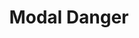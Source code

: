 ---
title: Modal Danger
category: Application
paid: true
isActive: false
ltr: {"react":{"jsxCss":[{"code":"import { useState } from \"react\"\n\nexport default () => {\n\n    const [state, setState] = useState(true)\n\n    return (\n        state ? (\n            <div className=\"modal-danger\">\n                <div className=\"modal-cover\" onClick={() => setState(false)}></div>\n                <div className=\"modal-container\">\n                    <div className=\"modal\">\n                        <div className=\"modal-header\">\n                            <div className=\"modal-icon\">\n                                <svg xmlns=\"http://www.w3.org/2000/svg\" className=\"w-6 h-6 text-red-600\" viewBox=\"0 0 20 20\" fill=\"currentColor\">\n                                    <path fillRule=\"evenodd\" d=\"M8.257 3.099c.765-1.36 2.722-1.36 3.486 0l5.58 9.92c.75 1.334-.213 2.98-1.742 2.98H4.42c-1.53 0-2.493-1.646-1.743-2.98l5.58-9.92zM11 13a1 1 0 11-2 0 1 1 0 012 0zm-1-8a1 1 0 00-1 1v3a1 1 0 002 0V6a1 1 0 00-1-1z\" clipRule=\"evenodd\" />\n                                </svg>\n                            </div>\n                            <div className=\"modal-details\">\n                                <h4>\n                                    Delete account ?\n                                </h4>\n                                <p>\n                                    Lorem ipsum dolor sit amet, consectetur adipiscing elit, sed do eiusmod tempor incididunt ut labore et dolore magna aliqua.\n                                </p>\n                                <div className=\"modal-footer\">\n                                    <button className=\"btn-primary\"\n                                        onClick={() => setState(false)}\n                                    >\n                                        Delete\n                                    </button>\n                                    <button className=\"btn-secondary\"\n                                        onClick={() => setState(false)}\n                                    >\n                                        Cancel\n                                    </button>\n                                </div>\n                            </div>\n                        </div>\n                    </div>\n                </div>\n            </div>\n        ) : ''\n    )\n}","label":"App.jsx"},{"code":".modal-danger, .modal-danger .modal-cover {\n  top: 0px;\n  right: 0px;\n  bottom: 0px;\n  left: 0px;\n}\n\n.modal-danger {\n  position: fixed;\n  overflow-y: auto;\n}\n.modal-danger .modal-cover {\n  position: fixed;\n  width: 100%;\n  height: 100%;\n  background-color: #000;\n  opacity: 0.4;\n}\n.modal-danger .modal-container {\n  display: flex;\n  align-items: center;\n  min-height: 100vh;\n  padding: 2rem 1rem 2rem 1rem;\n}\n.modal-danger .modal-container .modal {\n  position: relative;\n  width: 100%;\n  max-width: 32rem;\n  padding: 1rem;\n  margin-left: auto;\n  margin-right: auto;\n  background-color: #FFF;\n  border-radius: 0.375rem;\n  box-shadow: 0 10px 15px -3px #0000001a, 0 4px 6px -4px #0000001a;\n}\n.modal-danger .modal-container .modal .modal-header {\n  margin-top: 0.75rem;\n}\n@media (min-width: 640px) {\n  .modal-danger .modal-container .modal .modal-header {\n    display: flex;\n  }\n}\n.modal-danger .modal-container .modal .modal-header .modal-icon {\n  display: flex;\n  align-items: center;\n  justify-content: center;\n  flex: none;\n  width: 3rem;\n  height: 3rem;\n  margin-left: auto;\n  margin-right: auto;\n  background-color: #fee2e2;\n  border-radius: 50%;\n}\n.modal-danger .modal-container .modal .modal-header .modal-icon svg {\n  width: 1.5rem;\n  height: 1.5rem;\n  color: #dc2626;\n}\n.modal-danger .modal-container .modal .modal-header .modal-details {\n  margin-top: 0.5rem;\n  text-align: center;\n}\n@media (min-width: 640px) {\n  .modal-danger .modal-container .modal .modal-header .modal-details {\n    margin-left: 1rem;\n    text-align: left;\n  }\n}\n.modal-danger .modal-container .modal .modal-header .modal-details h4 {\n  font-size: 1.125rem;\n  line-height: 1.75rem;\n  font-weight: 500;\n  color: #1f2937;\n}\n.modal-danger .modal-container .modal .modal-header .modal-details p {\n  margin-top: 0.5rem;\n  font-size: 15px;\n  line-height: 1.625;\n  color: #6b7280;\n}\n.modal-danger .modal-container .modal .modal-header .modal-details .modal-footer {\n  margin-top: 0.75rem;\n}\n@media (min-width: 640px) {\n  .modal-danger .modal-container .modal .modal-header .modal-details .modal-footer {\n    display: flex;\n    align-items: center;\n    gap: 0.5rem;\n  }\n}\n.modal-danger .modal-container .modal .modal-header .modal-details .modal-footer .btn-primary, .modal-danger .modal-container .modal .modal-header .modal-details .modal-footer .btn-secondary {\n  width: 100%;\n  margin-top: 0.5rem;\n  padding: 0.625rem;\n  flex: 1;\n  outline: none;\n  border-radius: 0.375rem;\n}\n.modal-danger .modal-container .modal .modal-header .modal-details .modal-footer .btn-primary {\n  background-color: #dc2626;\n  color: #FFF;\n}\n.modal-danger .modal-container .modal .modal-header .modal-details .modal-footer .btn-primary:focus {\n  box-shadow: 0 0 0 2px white, 0 0 0 4px #dc2626;\n}\n.modal-danger .modal-container .modal .modal-header .modal-details .modal-footer .btn-secondary {\n  border: solid 1px #e5e7eb;\n  color: #1f2937;\n}\n.modal-danger .modal-container .modal .modal-header .modal-details .modal-footer .btn-secondary:focus {\n  box-shadow: 0 0 0 2px white, 0 0 0 4px #4f46e5;\n}","label":"style.css"}],"jsxTail":[{"label":"App.jsx","code":"import { useState } from \"react\"\n\nexport default () => {\n\n    const [state, setState] = useState(true)\n\n    return (\n        state ? (\n            <div className=\"fixed inset-0 z-10 overflow-y-auto\">\n                <div className=\"fixed inset-0 w-full h-full bg-black opacity-40\" onClick={() => setState(false)}></div>\n                <div className=\"flex items-center min-h-screen px-4 py-8\">\n                    <div className=\"relative w-full max-w-lg p-4 mx-auto bg-white rounded-md shadow-lg\">\n                        <div className=\"mt-3 sm:flex\">\n                            <div className=\"flex items-center justify-center flex-none w-12 h-12 mx-auto bg-red-100 rounded-full\">\n                                <svg xmlns=\"http://www.w3.org/2000/svg\" className=\"w-6 h-6 text-red-600\" viewBox=\"0 0 20 20\" fill=\"currentColor\">\n                                    <path fillRule=\"evenodd\" d=\"M8.257 3.099c.765-1.36 2.722-1.36 3.486 0l5.58 9.92c.75 1.334-.213 2.98-1.742 2.98H4.42c-1.53 0-2.493-1.646-1.743-2.98l5.58-9.92zM11 13a1 1 0 11-2 0 1 1 0 012 0zm-1-8a1 1 0 00-1 1v3a1 1 0 002 0V6a1 1 0 00-1-1z\" clipRule=\"evenodd\" />\n                                </svg>\n                            </div>\n                            <div className=\"mt-2 text-center sm:ml-4 sm:text-left\">\n                                <h4 className=\"text-lg font-medium text-gray-800\">\n                                    Delete account ?\n                                </h4>\n                                <p className=\"mt-2 text-[15px] leading-relaxed text-gray-500\">\n                                    Lorem ipsum dolor sit amet, consectetur adipiscing elit, sed do eiusmod tempor incididunt ut labore et dolore magna aliqua.\n                                </p>\n                                <div className=\"items-center gap-2 mt-3 sm:flex\">\n                                    <button className=\"w-full mt-2 p-2.5 flex-1 text-white bg-red-600 rounded-md outline-none ring-offset-2 ring-red-600 focus:ring-2\"\n                                        onClick={() => setState(false)}\n                                    >\n                                        Delete\n                                    </button>\n                                    <button className=\"w-full mt-2 p-2.5 flex-1 text-gray-800 rounded-md outline-none border ring-offset-2 ring-indigo-600 focus:ring-2\"\n                                        onClick={() => setState(false)}\n                                    >\n                                        Cancel\n                                    </button>\n                                </div>\n                            </div>\n                        </div>\n                    </div>\n                </div>\n            </div>\n        ) : ''\n    )\n}\n"}]},"vue":{"vueCss":[{"label":"App.vue","code":"<template>\n  <div class=\"modal-danger\" :class=\"[open ? 'hidden' : 'block']\">\n    <div class=\"modal-cover\" :class=\"[open ? 'hidden' : 'block']\"></div>\n    <div class=\"modal-container\" :class=\"[open ? 'hidden' : 'block']\">\n      <div class=\"modal\">\n        <div class=\"modal-header\">\n          <div class=\"modal-icon\">\n            <svg xmlns=\"http://www.w3.org/2000/svg\" class=\"w-6 h-6 text-red-600\" viewBox=\"0 0 20 20\"\n              fill=\"currentColor\">\n              <path fillRule=\"evenodd\"\n                d=\"M8.257 3.099c.765-1.36 2.722-1.36 3.486 0l5.58 9.92c.75 1.334-.213 2.98-1.742 2.98H4.42c-1.53 0-2.493-1.646-1.743-2.98l5.58-9.92zM11 13a1 1 0 11-2 0 1 1 0 012 0zm-1-8a1 1 0 00-1 1v3a1 1 0 002 0V6a1 1 0 00-1-1z\"\n                clipRule=\"evenodd\" />\n            </svg>\n          </div>\n          <div class=\"modal-details\">\n            <h4>\n              Delete account ?\n            </h4>\n            <p>\n              Lorem ipsum dolor sit amet, consectetur adipiscing elit, sed do eiusmod tempor incididunt ut labore et\n              dolore magna aliqua.\n            </p>\n            <div class=\"modal-footer\">\n              <button class=\"btn-primary\" @click=\"modalOpen()\">\n                Delete\n              </button>\n              <button class=\"btn-secondary\" @click=\"modalOpen()\">\n                Cancel\n              </button>\n            </div>\n          </div>\n        </div>\n      </div>\n    </div>\n  </div>\n</template>\n\n<script>\nimport { ref } from 'vue';\nexport default {\n  setup() {\n    let open = ref(false);\n    function modalOpen() {\n      open.value = !open.value;\n    }\n    return { open, modalOpen }\n  }\n}\n</script>"},{"label":"style.css","code":".modal-danger,\n.modal-danger .modal-cover {\n  top: 0px;\n  right: 0px;\n  bottom: 0px;\n  left: 0px;\n}\n\n.modal-danger {\n  position: fixed;\n  overflow-y: auto;\n}\n\n.modal-danger .modal-cover {\n  position: fixed;\n  width: 100%;\n  height: 100%;\n  background-color: #000;\n  opacity: 0.4;\n}\n\n.modal-danger .modal-container {\n  display: flex;\n  align-items: center;\n  min-height: 100vh;\n  padding: 2rem 1rem 2rem 1rem;\n}\n\n.modal-danger .modal-container .modal {\n  position: relative;\n  width: 100%;\n  max-width: 32rem;\n  padding: 1rem;\n  margin-left: auto;\n  margin-right: auto;\n  background-color: #FFF;\n  border-radius: 0.375rem;\n  box-shadow: 0 10px 15px -3px #0000001a, 0 4px 6px -4px #0000001a;\n}\n\n.modal-danger .modal-container .modal .modal-header {\n  margin-top: 0.75rem;\n}\n\n@media (min-width: 640px) {\n  .modal-danger .modal-container .modal .modal-header {\n    display: flex;\n  }\n}\n\n.modal-danger .modal-container .modal .modal-header .modal-icon {\n  display: flex;\n  align-items: center;\n  justify-content: center;\n  flex: none;\n  width: 3rem;\n  height: 3rem;\n  margin-left: auto;\n  margin-right: auto;\n  background-color: #fee2e2;\n  border-radius: 50%;\n}\n\n.modal-danger .modal-container .modal .modal-header .modal-icon svg {\n  width: 1.5rem;\n  height: 1.5rem;\n  color: #dc2626;\n}\n\n.modal-danger .modal-container .modal .modal-header .modal-details {\n  margin-top: 0.5rem;\n  text-align: center;\n}\n\n@media (min-width: 640px) {\n  .modal-danger .modal-container .modal .modal-header .modal-details {\n    margin-left: 1rem;\n    text-align: left;\n  }\n}\n\n.modal-danger .modal-container .modal .modal-header .modal-details h4 {\n  font-size: 1.125rem;\n  line-height: 1.75rem;\n  font-weight: 500;\n  color: #1f2937;\n}\n\n.modal-danger .modal-container .modal .modal-header .modal-details p {\n  margin-top: 0.5rem;\n  font-size: 15px;\n  line-height: 1.625;\n  color: #6b7280;\n}\n\n.modal-danger .modal-container .modal .modal-header .modal-details .modal-footer {\n  margin-top: 0.75rem;\n}\n\n@media (min-width: 640px) {\n  .modal-danger .modal-container .modal .modal-header .modal-details .modal-footer {\n    display: flex;\n    align-items: center;\n    gap: 0.5rem;\n  }\n}\n\n.modal-danger .modal-container .modal .modal-header .modal-details .modal-footer .btn-primary,\n.modal-danger .modal-container .modal .modal-header .modal-details .modal-footer .btn-secondary {\n  width: 100%;\n  margin-top: 0.5rem;\n  padding: 0.625rem;\n  flex: 1;\n  outline: none;\n  border-radius: 0.375rem;\n}\n\n.modal-danger .modal-container .modal .modal-header .modal-details .modal-footer .btn-primary {\n  background-color: #dc2626;\n  color: #FFF;\n}\n\n.modal-danger .modal-container .modal .modal-header .modal-details .modal-footer .btn-primary:focus {\n  box-shadow: 0 0 0 2px white, 0 0 0 4px #dc2626;\n}\n\n.modal-danger .modal-container .modal .modal-header .modal-details .modal-footer .btn-secondary {\n  border: solid 1px #e5e7eb;\n  color: #1f2937;\n}\n\n.modal-danger .modal-container .modal .modal-header .modal-details .modal-footer .btn-secondary:focus {\n  box-shadow: 0 0 0 2px white, 0 0 0 4px #4f46e5;\n}\n\n.hidden {\n  display: none;\n}\n.block {\n  display: block;\n}"}],"vueTail":[{"code":"<template>\n  <div class=\"fixed inset-0 z-10 overflow-y-auto\">\n    <div class=\"fixed inset-0 w-full h-full bg-black opacity-40\" :class=\"[open ? 'hidden' : 'block']\"></div>\n    <div class=\"flex items-center min-h-screen px-4 py-8\" :class=\"[open ? 'hidden' : 'block']\">\n      <div class=\"relative w-full max-w-lg p-4 mx-auto bg-white rounded-md shadow-lg\">\n        <div class=\"mt-3 sm:flex\">\n          <div class=\"flex items-center justify-center flex-none w-12 h-12 mx-auto bg-red-100 rounded-full\">\n            <svg xmlns=\"http://www.w3.org/2000/svg\" class=\"w-6 h-6 text-red-600\" viewBox=\"0 0 20 20\"\n              fill=\"currentColor\">\n              <path fillRule=\"evenodd\"\n                d=\"M8.257 3.099c.765-1.36 2.722-1.36 3.486 0l5.58 9.92c.75 1.334-.213 2.98-1.742 2.98H4.42c-1.53 0-2.493-1.646-1.743-2.98l5.58-9.92zM11 13a1 1 0 11-2 0 1 1 0 012 0zm-1-8a1 1 0 00-1 1v3a1 1 0 002 0V6a1 1 0 00-1-1z\"\n                clipRule=\"evenodd\" />\n            </svg>\n          </div>\n          <div class=\"mt-2 text-center sm:ml-4 sm:text-left\">\n            <h4 class=\"text-lg font-medium text-gray-800\">\n              Delete account ?\n            </h4>\n            <p class=\"mt-2 text-[15px] leading-relaxed text-gray-500\">\n              Lorem ipsum dolor sit amet, consectetur adipiscing elit, sed do eiusmod tempor incididunt ut labore et\n              dolore magna aliqua.\n            </p>\n            <div class=\"items-center gap-2 mt-3 sm:flex\">\n              <button @click=\"modalOpen()\"\n                class=\"w-full mt-2 p-2.5 flex-1 text-white bg-red-600 rounded-md outline-none ring-offset-2 ring-red-600 focus:ring-2\">\n                Delete\n              </button>\n              <button @click=\"modalOpen()\"\n                class=\"w-full mt-2 p-2.5 flex-1 text-gray-800 rounded-md outline-none border ring-offset-2 ring-indigo-600 focus:ring-2\">\n                Cancel\n              </button>\n            </div>\n          </div>\n        </div>\n      </div>\n    </div>\n  </div>\n</template>\n\n<script>\nimport { ref } from 'vue';\nexport default {\n  setup() {\n    let open = ref(false);\n    function modalOpen() {\n      open.value = !open.value;\n    }\n    return { open, modalOpen }\n  }\n}\n</script>","label":"App.vue"}]},"preview":"function App() {\n  const [state, setState] = useState(true);\n  useEffect(() => {\n    if (!state) setTimeout(() => setState(true), 1200);\n  }, [state]);\n  return /*#__PURE__*/React.createElement(\"div\", {\n    style: {\n      height: '550px'\n    }\n  }, state ? /*#__PURE__*/React.createElement(\"div\", {\n    className: \"fixed inset-0 z-10 overflow-y-auto\"\n  }, /*#__PURE__*/React.createElement(\"div\", {\n    className: \"fixed inset-0 w-full h-full bg-black opacity-40\",\n    onClick: () => setState(false)\n  }), /*#__PURE__*/React.createElement(\"div\", {\n    className: \"flex items-center min-h-screen px-4 py-8\"\n  }, /*#__PURE__*/React.createElement(\"div\", {\n    className: \"relative w-full max-w-lg p-4 mx-auto bg-white rounded-md shadow-lg\"\n  }, /*#__PURE__*/React.createElement(\"div\", {\n    className: \"mt-3 sm:flex\"\n  }, /*#__PURE__*/React.createElement(\"div\", {\n    className: \"flex items-center justify-center flex-none w-12 h-12 mx-auto bg-red-100 rounded-full\"\n  }, /*#__PURE__*/React.createElement(\"svg\", {\n    xmlns: \"http://www.w3.org/2000/svg\",\n    className: \"w-6 h-6 text-red-600\",\n    viewBox: \"0 0 20 20\",\n    fill: \"currentColor\"\n  }, /*#__PURE__*/React.createElement(\"path\", {\n    fillRule: \"evenodd\",\n    d: \"M8.257 3.099c.765-1.36 2.722-1.36 3.486 0l5.58 9.92c.75 1.334-.213 2.98-1.742 2.98H4.42c-1.53 0-2.493-1.646-1.743-2.98l5.58-9.92zM11 13a1 1 0 11-2 0 1 1 0 012 0zm-1-8a1 1 0 00-1 1v3a1 1 0 002 0V6a1 1 0 00-1-1z\",\n    clipRule: \"evenodd\"\n  }))), /*#__PURE__*/React.createElement(\"div\", {\n    className: \"mt-2 text-center sm:ml-4 sm:text-left\"\n  }, /*#__PURE__*/React.createElement(\"h4\", {\n    className: \"text-lg font-medium text-gray-800\"\n  }, \"Delete account ?\"), /*#__PURE__*/React.createElement(\"p\", {\n    className: \"mt-2 text-[15px] leading-relaxed text-gray-500\"\n  }, \"Lorem ipsum dolor sit amet, consectetur adipiscing elit, sed do eiusmod tempor incididunt ut labore et dolore magna aliqua.\"), /*#__PURE__*/React.createElement(\"div\", {\n    className: \"items-center gap-2 mt-3 sm:flex\"\n  }, /*#__PURE__*/React.createElement(\"button\", {\n    className: \"w-full mt-2 p-2.5 flex-1 text-white bg-red-600 rounded-md outline-none ring-offset-2 ring-red-600 focus:ring-2\",\n    onClick: () => setState(false)\n  }, \"Delete\"), /*#__PURE__*/React.createElement(\"button\", {\n    className: \"w-full mt-2 p-2.5 flex-1 text-gray-800 rounded-md outline-none border ring-offset-2 ring-indigo-600 focus:ring-2\",\n    onClick: () => setState(false)\n  }, \"Cancel\"))))))) : '');\n}"}
rtl: {"react":{"jsxCss":[{"label":"App.jsx","code":"import { useState } from \"react\"\n\nexport default () => {\n\n    const [state, setState] = useState(true)\n\n    return (\n        state ? (\n            <div className=\"modal-danger\">\n                <div className=\"modal-cover\" onClick={() => setState(false)}></div>\n                <div className=\"modal-container\">\n                    <div className=\"modal\">\n                        <div className=\"modal-header\">\n                            <div className=\"modal-icon\">\n                                <svg xmlns=\"http://www.w3.org/2000/svg\" className=\"w-6 h-6 text-red-600\" viewBox=\"0 0 20 20\" fill=\"currentColor\">\n                                    <path fillRule=\"evenodd\" d=\"M8.257 3.099c.765-1.36 2.722-1.36 3.486 0l5.58 9.92c.75 1.334-.213 2.98-1.742 2.98H4.42c-1.53 0-2.493-1.646-1.743-2.98l5.58-9.92zM11 13a1 1 0 11-2 0 1 1 0 012 0zm-1-8a1 1 0 00-1 1v3a1 1 0 002 0V6a1 1 0 00-1-1z\" clipRule=\"evenodd\" />\n                                </svg>\n                            </div>\n                            <div className=\"modal-details\">\n                                <h4>\n                                    حذف الحساب؟\n                                </h4>\n                                <p>\n                                    الألم بحد ذاته هو حب الألم، المشاكل البيئية الرئيسية، لكني أعطي هذا النوع من الوقت للتراجع، بحيث يكون هناك بعض الألم والألم العظيمين. الآن الألم يحتاج إلى سيارة، لكن الكارتون نفسه الآن. يمكنك إنشاء هذا الباب مع.\n                                </p>\n                                <div className=\"modal-footer\">\n                                    <button className=\"btn-primary\"\n                                        onClick={() => setState(false)}\n                                    >\n                                        حذف\n                                    </button>\n                                    <button className=\"btn-secondary\"\n                                        onClick={() => setState(false)}\n                                    >\n                                        إلغاء\n                                    </button>\n                                </div>\n                            </div>\n                        </div>\n                    </div>\n                </div>\n            </div>\n        ) : ''\n    )\n}"},{"code":".modal-danger, .modal-danger .modal-cover {\n  top: 0px;\n  right: 0px;\n  bottom: 0px;\n  left: 0px;\n}\n\n.modal-danger {\n  position: fixed;\n  overflow-y: auto;\n}\n.modal-danger .modal-cover {\n  position: fixed;\n  width: 100%;\n  height: 100%;\n  background-color: #000;\n  opacity: 0.4;\n}\n.modal-danger .modal-container {\n  display: flex;\n  align-items: center;\n  min-height: 100vh;\n  padding: 2rem 1rem 2rem 1rem;\n}\n.modal-danger .modal-container .modal {\n  position: relative;\n  width: 100%;\n  max-width: 32rem;\n  padding: 1rem;\n  margin-left: auto;\n  margin-right: auto;\n  background-color: #FFF;\n  border-radius: 0.375rem;\n  box-shadow: 0 10px 15px -3px #0000001a, 0 4px 6px -4px #0000001a;\n}\n.modal-danger .modal-container .modal .modal-header {\n  margin-top: 0.75rem;\n}\n@media (min-width: 640px) {\n  .modal-danger .modal-container .modal .modal-header {\n    display: flex;\n  }\n}\n.modal-danger .modal-container .modal .modal-header .modal-icon {\n  display: flex;\n  align-items: center;\n  justify-content: center;\n  flex: none;\n  width: 3rem;\n  height: 3rem;\n  margin-left: auto;\n  margin-right: auto;\n  background-color: #fee2e2;\n  border-radius: 9999px;\n}\n.modal-danger .modal-container .modal .modal-header .modal-icon svg {\n  width: 1.5rem;\n  height: 1.5rem;\n  color: #dc2626;\n}\n.modal-danger .modal-container .modal .modal-header .modal-details {\n  margin-top: 0.5rem;\n  text-align: center;\n}\n@media (min-width: 640px) {\n  .modal-danger .modal-container .modal .modal-header .modal-details {\n    margin-right: 1rem;\n    text-align: right;\n  }\n}\n.modal-danger .modal-container .modal .modal-header .modal-details h4 {\n  font-size: 1.125rem;\n  line-height: 1.75rem;\n  font-weight: 500;\n  color: #1f2937;\n}\n.modal-danger .modal-container .modal .modal-header .modal-details p {\n  margin-top: 0.5rem;\n  font-size: 15px;\n  line-height: 1.625;\n  color: #6b7280;\n}\n.modal-danger .modal-container .modal .modal-header .modal-details .modal-footer {\n  margin-top: 0.75rem;\n}\n@media (min-width: 640px) {\n  .modal-danger .modal-container .modal .modal-header .modal-details .modal-footer {\n    display: flex;\n    align-items: center;\n    gap: 0.5rem;\n  }\n}\n.modal-danger .modal-container .modal .modal-header .modal-details .modal-footer .btn-primary, .modal-danger .modal-container .modal .modal-header .modal-details .modal-footer .btn-secondary {\n  width: 100%;\n  margin-top: 0.5rem;\n  padding: 0.625rem;\n  flex: 1;\n  outline: none;\n  border-radius: 0.375rem;\n}\n.modal-danger .modal-container .modal .modal-header .modal-details .modal-footer .btn-primary {\n  background-color: #dc2626;\n  color: #FFF;\n}\n.modal-danger .modal-container .modal .modal-header .modal-details .modal-footer .btn-primary:focus {\n  box-shadow: 0 0 0 2px white, 0 0 0 4px #dc2626;\n}\n.modal-danger .modal-container .modal .modal-header .modal-details .modal-footer .btn-secondary {\n  border: solid 1px #e5e7eb;\n  color: #1f2937;\n}\n.modal-danger .modal-container .modal .modal-header .modal-details .modal-footer .btn-secondary:focus {\n  box-shadow: 0 0 0 2px white, 0 0 0 4px #4f46e5;\n}","label":"style.css"}],"jsxTail":[{"label":"App.jsx","code":"import { useState } from \"react\"\n\nexport default () => {\n\n    const [state, setState] = useState(true)\n\n    return (\n        state ? (\n            <div className=\"fixed inset-0 z-10 overflow-y-auto\">\n                <div className=\"fixed inset-0 w-full h-full bg-black opacity-40\" onClick={() => setState(false)}></div>\n                <div className=\"flex items-center min-h-screen px-4 py-8\">\n                    <div className=\"relative w-full max-w-lg p-4 mx-auto bg-white rounded-md shadow-lg\">\n                        <div className=\"mt-3 sm:flex\">\n                            <div className=\"flex items-center justify-center flex-none w-12 h-12 mx-auto bg-red-100 rounded-full\">\n                                <svg xmlns=\"http://www.w3.org/2000/svg\" className=\"w-6 h-6 text-red-600\" viewBox=\"0 0 20 20\" fill=\"currentColor\">\n                                    <path fillRule=\"evenodd\" d=\"M8.257 3.099c.765-1.36 2.722-1.36 3.486 0l5.58 9.92c.75 1.334-.213 2.98-1.742 2.98H4.42c-1.53 0-2.493-1.646-1.743-2.98l5.58-9.92zM11 13a1 1 0 11-2 0 1 1 0 012 0zm-1-8a1 1 0 00-1 1v3a1 1 0 002 0V6a1 1 0 00-1-1z\" clipRule=\"evenodd\" />\n                                </svg>\n                            </div>\n                            <div className=\"mt-2 text-center sm:mr-4 sm:text-right\">\n                                <h4 className=\"text-lg font-medium text-gray-800\">\n                                    حذف الحساب؟\n                                </h4>\n                                <p className=\"mt-2 text-[15px] leading-relaxed text-gray-500\">\n                                    الألم بحد ذاته هو حب الألم، المشاكل البيئية الرئيسية، لكني أعطي هذا النوع من الوقت للتراجع، بحيث يكون هناك بعض الألم والألم العظيمين. الآن الألم يحتاج إلى سيارة، لكن الكارتون نفسه الآن. يمكنك إنشاء هذا الباب مع.\n                                </p>\n                                <div className=\"items-center gap-2 mt-3 sm:flex\">\n                                    <button className=\"w-full mt-2 p-2.5 flex-1 text-white bg-red-600 rounded-md outline-none ring-offset-2 ring-red-600 focus:ring-2\"\n                                        onClick={() => setState(false)}\n                                    >\n                                        حذف\n                                    </button>\n                                    <button className=\"w-full mt-2 p-2.5 flex-1 text-gray-800 rounded-md outline-none border ring-offset-2 ring-indigo-600 focus:ring-2\"\n                                        onClick={() => setState(false)}\n                                    >\n                                        إلغاء\n                                    </button>\n                                </div>\n                            </div>\n                        </div>\n                    </div>\n                </div>\n            </div>\n        ) : ''\n    )\n}"}]},"preview":"function App() {\n  const [state, setState] = useState(true);\n  useEffect(() => {\n    if (!state) setTimeout(() => setState(true), 1200);\n  }, [state]);\n  return /*#__PURE__*/React.createElement(\"div\", {\n    style: {\n      height: '550px'\n    }\n  }, state ? /*#__PURE__*/React.createElement(\"div\", {\n    className: \"fixed inset-0 z-10 overflow-y-auto\"\n  }, /*#__PURE__*/React.createElement(\"div\", {\n    className: \"fixed inset-0 w-full h-full bg-black opacity-40\",\n    onClick: () => setState(false)\n  }), /*#__PURE__*/React.createElement(\"div\", {\n    className: \"flex items-center min-h-screen px-4 py-8\"\n  }, /*#__PURE__*/React.createElement(\"div\", {\n    className: \"relative w-full max-w-lg p-4 mx-auto bg-white rounded-md shadow-lg\"\n  }, /*#__PURE__*/React.createElement(\"div\", {\n    className: \"mt-3 sm:flex\"\n  }, /*#__PURE__*/React.createElement(\"div\", {\n    className: \"flex items-center justify-center flex-none w-12 h-12 mx-auto bg-red-100 rounded-full\"\n  }, /*#__PURE__*/React.createElement(\"svg\", {\n    xmlns: \"http://www.w3.org/2000/svg\",\n    className: \"w-6 h-6 text-red-600\",\n    viewBox: \"0 0 20 20\",\n    fill: \"currentColor\"\n  }, /*#__PURE__*/React.createElement(\"path\", {\n    fillRule: \"evenodd\",\n    d: \"M8.257 3.099c.765-1.36 2.722-1.36 3.486 0l5.58 9.92c.75 1.334-.213 2.98-1.742 2.98H4.42c-1.53 0-2.493-1.646-1.743-2.98l5.58-9.92zM11 13a1 1 0 11-2 0 1 1 0 012 0zm-1-8a1 1 0 00-1 1v3a1 1 0 002 0V6a1 1 0 00-1-1z\",\n    clipRule: \"evenodd\"\n  }))), /*#__PURE__*/React.createElement(\"div\", {\n    className: \"mt-2 text-center sm:mr-4 sm:text-right\"\n  }, /*#__PURE__*/React.createElement(\"h4\", {\n    className: \"text-lg font-medium text-gray-800\"\n  }, \"\\u062D\\u0630\\u0641 \\u0627\\u0644\\u062D\\u0633\\u0627\\u0628\\u061F\"), /*#__PURE__*/React.createElement(\"p\", {\n    className: \"mt-2 text-[15px] leading-relaxed text-gray-500\"\n  }, \"\\u0627\\u0644\\u0623\\u0644\\u0645 \\u0628\\u062D\\u062F \\u0630\\u0627\\u062A\\u0647 \\u0647\\u0648 \\u062D\\u0628 \\u0627\\u0644\\u0623\\u0644\\u0645\\u060C \\u0627\\u0644\\u0645\\u0634\\u0627\\u0643\\u0644 \\u0627\\u0644\\u0628\\u064A\\u0626\\u064A\\u0629 \\u0627\\u0644\\u0631\\u0626\\u064A\\u0633\\u064A\\u0629\\u060C \\u0644\\u0643\\u0646\\u064A \\u0623\\u0639\\u0637\\u064A \\u0647\\u0630\\u0627 \\u0627\\u0644\\u0646\\u0648\\u0639 \\u0645\\u0646 \\u0627\\u0644\\u0648\\u0642\\u062A \\u0644\\u0644\\u062A\\u0631\\u0627\\u062C\\u0639\\u060C \\u0628\\u062D\\u064A\\u062B \\u064A\\u0643\\u0648\\u0646 \\u0647\\u0646\\u0627\\u0643 \\u0628\\u0639\\u0636 \\u0627\\u0644\\u0623\\u0644\\u0645 \\u0648\\u0627\\u0644\\u0623\\u0644\\u0645 \\u0627\\u0644\\u0639\\u0638\\u064A\\u0645\\u064A\\u0646. \\u0627\\u0644\\u0622\\u0646 \\u0627\\u0644\\u0623\\u0644\\u0645 \\u064A\\u062D\\u062A\\u0627\\u062C \\u0625\\u0644\\u0649 \\u0633\\u064A\\u0627\\u0631\\u0629\\u060C \\u0644\\u0643\\u0646 \\u0627\\u0644\\u0643\\u0627\\u0631\\u062A\\u0648\\u0646 \\u0646\\u0641\\u0633\\u0647 \\u0627\\u0644\\u0622\\u0646. \\u064A\\u0645\\u0643\\u0646\\u0643 \\u0625\\u0646\\u0634\\u0627\\u0621 \\u0647\\u0630\\u0627 \\u0627\\u0644\\u0628\\u0627\\u0628 \\u0645\\u0639 venenatis.\"), /*#__PURE__*/React.createElement(\"div\", {\n    className: \"items-center gap-2 mt-3 sm:flex\"\n  }, /*#__PURE__*/React.createElement(\"button\", {\n    className: \"w-full mt-2 p-2.5 flex-1 text-white bg-red-600 rounded-md outline-none ring-offset-2 ring-red-600 focus:ring-2\",\n    onClick: () => setState(false)\n  }, \"\\u062D\\u0630\\u0641\"), /*#__PURE__*/React.createElement(\"button\", {\n    className: \"w-full mt-2 p-2.5 flex-1 text-gray-800 rounded-md outline-none border ring-offset-2 ring-indigo-600 focus:ring-2\",\n    onClick: () => setState(false)\n  }, \"\\u0625\\u0644\\u063A\\u0627\\u0621\"))))))) : '');\n}","vue":{"vueTail":[],"vueCss":[]}}
slug: /modals
id: 4c4ab3ac-57c9-4199-aae4-309ee3e4092f
created_at: 2
---
